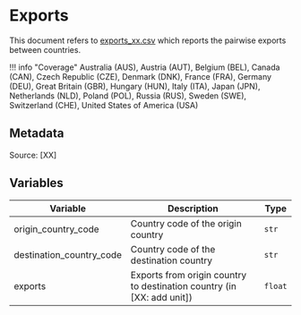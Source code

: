 # Exports

This document refers to [exports_xx.csv](https://github.com/cverluise/patentcity/tree/feature/assets/assets) which reports the pairwise exports between countries.

!!! info "Coverage"
    Australia (AUS), Austria (AUT), Belgium (BEL), Canada (CAN), Czech Republic (CZE), Denmark (DNK), France (FRA), Germany (DEU), Great Britain (GBR), Hungary (HUN), Italy (ITA), Japan (JPN), Netherlands (NLD), Poland (POL), Russia (RUS), Sweden (SWE), Switzerland (CHE), United States of America (USA)

## Metadata

Source: [XX]

## Variables

Variable|Description    | Type
---|---|---
origin_country_code     | Country code of the origin country| `str`
destination_country_code| Country code of the destination country | `str`
exports                | Exports from origin country to destination country (in [XX: add unit]) | `float`
